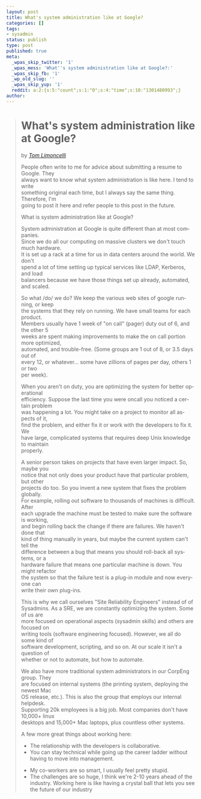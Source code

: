 ```yaml
---
layout: post
title: What's system administration like at Google?
categories: []
tags:
- sysadmin
status: publish
type: post
published: true
meta:
  _wpas_skip_twitter: '1'
  _wpas_mess: 'What''s system administration like at Google?:'
  _wpas_skip_fb: '1'
  _wp_old_slug: ''
  _wpas_skip_yup: '1'
  reddit: a:2:{s:5:"count";s:1:"0";s:4:"time";s:10:"1301480993";}
author: 
---
```

<div class="document">
<div id="what-s-system-administration-like-at-google" class="section">
<blockquote cite="http://everythingsysadmin.com/2010/09/whats-system-administration-li.html" lang="en"><h1>What's system administration like at Google?</h1>
<p>by <cite><a href="http://everythingsysadmin.com/2010/09/sysadmin-at-google.html">Tom Limoncelli</a></cite></p>
<p>People often write to me for advice about submitting a resume to Google. They<br />
always want to know what system administration is like here. I tend to write<br />
something original each time, but I always say the same thing. Therefore, I'm<br />
going to post it here and refer people to this post in the future.</p>
<p>What is system administration like at Google?</p>
<p>System administration at Google is quite different than at most companies.<br />
Since we do all our computing on massive clusters we don't touch much hardware.<br />
It is set up a rack at a time for us in data centers around the world. We don't<br />
spend a lot of time setting up typical services like LDAP, Kerberos, and load<br />
balancers because we have those things set up already, automated, and scaled.</p>
<p>So what /do/ we do? We keep the various web sites of google running, or keep<br />
the systems that they rely on running. We have small teams for each product.<br />
Members usually have 1 week of "on call" (pager) duty out of 6, and the other 5<br />
weeks are spent making improvements to make the on call portion more optimized,<br />
automated, and trouble-free. (Some groups are 1 out of 8, or 3.5 days out of<br />
every 12, or whatever... some have zillions of pages per day, others 1 or two<br />
per week).</p>
<p>When you aren't on duty, you are optimizing the system for better operational<br />
efficiency. Suppose the last time you were oncall you noticed a certain problem<br />
was happening a lot. You might take on a project to monitor all aspects of it,<br />
find the problem, and either fix it or work with the developers to fix it. We<br />
have large, complicated systems that requires deep Unix knowledge to maintain<br />
properly.</p>
<p>A senior person takes on projects that have even larger impact. So, maybe you<br />
notice that not only does your product have that particular problem, but other<br />
projects do too. So you invent a new system that fixes the problem globally.<br />
For example, rolling out software to thousands of machines is difficult. After<br />
each upgrade the machine must be tested to make sure the software is working,<br />
and begin rolling back the change if there are failures. We haven't done that<br />
kind of thing manually in years, but maybe the current system can't tell the<br />
difference between a bug that means you should roll-back all systems, or a<br />
hardware failure that means one particular machine is down. You might refactor<br />
the system so that the failure test is a plug-in module and now everyone can<br />
write their own plug-ins.</p>
<p>This is why we call ourselves "Site Reliability Engineers" instead of of<br />
Sysadmins. As a SRE, we are constantly optimizing the system. Some of us are<br />
more focused on operational aspects (sysadmin skills) and others are focused on<br />
writing tools (software engineering focused). However, we all do some kind of<br />
software development, scripting, and so on. At our scale it isn't a question of<br />
whether or not to automate, but how to automate.</p>
<p>We also have more traditional system administrators in our CorpEng group. They<br />
are focused on internal systems (the printing system, deploying the newest Mac<br />
OS release, etc.). This is also the group that employs our internal helpdesk.<br />
Supporting 20k employees is a big job. Most companies don't have 10,000+ linux<br />
desktops and 15,000+ Mac laptops, plus countless other systems.</p>
<p>A few more great things about working here:</p>
<ul class="simple">
<li>The relationship with the developers is collaborative.</li>
<li>You can stay technical while going up the career ladder without having to move into management.</li>
</ul>
<ul class="simple">
<li>My co-workers are so smart, I usually feel pretty stupid.</li>
<li>The challenges are so huge, I think we're 2-10 years ahead of the industry. Working here is like having a crystal ball that lets you see the future of our industry</li>
</ul>
</blockquote>
</div>
</div>
